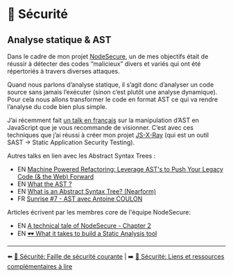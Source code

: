# 🔐 Sécurité

## Analyse statique & AST
Dans le cadre de mon projet [NodeSecure](https://github.com/NodeSecure/cli), un de mes objectifs était de réussir à détecter des codes “malicieux” divers et variés qui ont été répertoriés à travers diverses attaques.

Quand nous parlons d’analyse statique, il s’agit donc d’analyser un code source sans jamais l’exécuter (sinon c’est plutôt une analyse dynamique). Pour cela nous allons transformer le code en format AST ce qui va rendre l’analyse du code bien plus simple.

J’ai récemment fait [un talk en français](https://www.youtube.com/watch?v=zSYrEbggqWA&feature=youtu.be) sur la manipulation d’AST en JavaScript que je vous recommande de visionner. C’est avec ces techniques que j’ai réussi à créer mon projet [JS-X-Ray](https://github.com/fraxken/js-x-ray) (qui est un outil SAST -> Static Application Security Testing).

Autres talks en lien avec les Abstract Syntax Trees :

- EN [Machine Powered Refactoring: Leverage AST's to Push Your Legacy Code (& the Web) Forward](https://www.youtube.com/watch?v=s8g_cBfm9d0&list=PLfMzBWSH11xaZvhv1X5Fq1H-oMdnAtG6k&index=2)
- EN [What the AST ?](https://www.youtube.com/watch?v=BtD2OrlLBhI&list=PLyspMSh4XhLP-mqulUMcaqTbLo-ZJxSX5&index=36)
- EN [What is an Abstract Syntax Tree? (Nearform)](https://www.nearform.com/blog/what-is-an-abstract-syntax-tree/)
- FR [Sunrise #7 - AST avec Antoine COULON](https://www.youtube.com/watch?v=8l2ByutdFJ8)

Articles écrivent par les membres core de l'équipe NodeSecure:

- EN [A technical tale of NodeSecure - Chapter 2](https://dev.to/nodesecure/a-technical-tale-of-nodesecure-chapter-2-2p17)
- EN [🕶 What it takes to build a Static Analysis tool](https://dev.to/antoinecoulon/what-it-takes-to-build-a-static-analysis-tool-4p40)

---

⬅️ [🔐 Sécurité: Faille de sécurité courante](./5-faille-securite-courante.md) |
➡️ [🔐 Sécurité: Liens et ressources complémentaires à lire](./7-liens-et-ressources.md)
